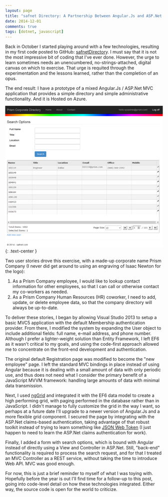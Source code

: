 ```yaml
---
layout: page
title: "safnet Directory: A Partnership Between Angular.Js and ASP.Net MVC"
date: 2014-12-01
comments: true
tags: [dotnet, javascript]
---
```


Back in October I started playing around with a few technologies, resulting in
my first code posted to GitHub:
[safnetDirector](https://github.com/stephenfuqua/safnetDirectory)y. I must say
that it is not the most impressive bit of coding that I've ever done. However,
the urge to learn sometimes needs an unencumbered, no-strings-attached, digital
canvas on which to exercise. That urge is requited through the experimentation
and the lessons learned, rather than the completion of an opus.

The end result: I have a prototype of a mixed Angular.Js / ASP.Net MVC
application that provides a simple directory and simple administrative
functionality. And it is Hosted on Azure.

![safnetDirectory screenshot](/images/safnetDirectory1.png){: .text-center }

Two user stories drove this exercise, with a made-up corporate name Prism
Company (I never did get around to using an engraving of Isaac Newton for the
logo):

1. As a Prism Company employee, I would like to lookup contact information for
   other employees, so that I can call or otherwise contact my co-workers as
   needed.
1. As a Prism Company Human Resources (HR) coworker, I need to add, update, or
   delete employee data, so that the company directory will always be
   up-to-date.

To deliver these stories, I began by allowing Visual Studio 2013 to setup a
basic MVC5 application with the default Membership authentication provider. From
there, I modified the system by expanding the User object to include additional
fields: full name, e-mail address, and phone number. Although I prefer a
lighter-weight solution than Entity Framework, I left EF6 as it wasn't critical
to my goals, and using the code-first approach allowed me to concentrate on the
front-end development and authentication.

The original default Registration page was modified to become the "new employee"
page. I left the standard MVC bindings in place instead of using Angular because
it is dealing with a small amount of data with only periodic use, and thus does
not need what I consider the primary benefit of a JavaScript MVVM framework:
handling large amounts of data with minimal data transmission.

Next, I used [ngGrid](https://www.npmjs.com/package/ng-grid) and integrated it
with the EF6 data model to create a high performing grid, with paging performed
in the database rather than in JavaScript. I didn't manage to fully customize
the grid in the way I want, so perhaps at a future date I'll upgrade to a newer
version of Angular.Js and a more flexible grid component. I secured the page by
integrating with the ASP.Net claims-based authentication, taking advantage of
that robust toolkit instead of trying to learn something like [JSON Web
Token](http://jwt.io/) (I just happen to need to learn the ASP.Net claims
authentication for work).

Finally, I added a form with search options, which is bound with Angular instead
of directly using a View and Controller in ASP.Net. Still, "back-end"
functionality is required to process the search request, and for that I treated
an MVC Controller as a REST service, without taking the time to introduce Web
API. MVC was good enough.

For now, this is just a brief reminder to myself of what I was toying with.
Hopefully before the year is out I'll find time for a follow-up to this post,
going into code-level detail on how these technologies integrated. Either way,
the source code is open for the world to criticize.
